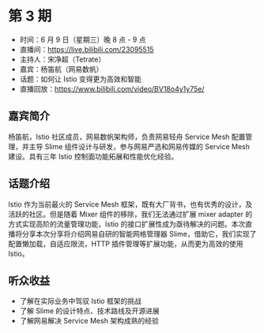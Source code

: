 # 第 3 期

- 时间：6 月 9 日（星期三）晚 8 点 - 9 点
- 直播间：https://live.bilibili.com/23095515
- 主持人：宋净超（Tetrate）
- 嘉宾：杨笛航（网易数帆）
- 话题：如何让 Istio 变得更为高效和智能
- 直播回放：https://www.bilibili.com/video/BV18o4y1y75e/

## 嘉宾简介

杨笛航，Istio 社区成员，网易数帆架构师，负责网易轻舟 Service Mesh 配置管理，并主导 Slime 组件设计与研发，参与网易严选和网易传媒的 Service Mesh 建设。具有三年 Istio 控制面功能拓展和性能优化经验。

## 话题介绍

Istio 作为当前最火的 Service Mesh 框架，既有大厂背书，也有优秀的设计，及活跃的社区。但是随着 Mixer 组件的移除，我们无法通过扩展 mixer adapter 的方式实现高阶的流量管理功能，Istio 的接口扩展性成为亟待解决的问题。本次直播将分享本次分享将介绍网易自研的智能网格管理器 Slime，借助它，我们实现了配置懒加载，自适应限流，HTTP 插件管理等扩展功能，从而更为高效的使用 Istio。

## 听众收益

- 了解在实际业务中驾驭 Istio 框架的挑战
- 了解 Slime 的设计特点、技术路线及开源进展
- 了解网易解决 Service Mesh 架构成熟的经验
